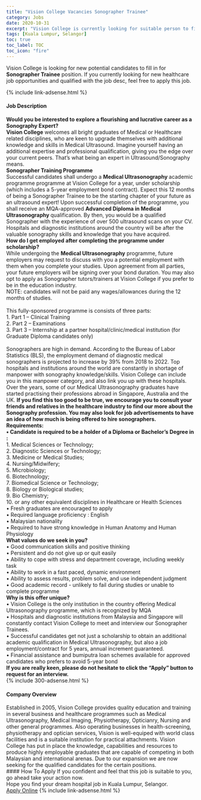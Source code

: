 ```yaml
---
title: "Vision College Vacancies Sonographer Trainee" 
category: Jobs 
date: 2020-10-31 
excerpt: "Vision College is currently looking for suitable person to fill in the Sonographer Trainee which positioned at Kuala Lumpur, Selangor" 
tags: [Kuala Lumpur, Selangor] 
toc: true 
toc_label: TOC 
toc_icon: "fire" 
--- 
```


<p>Vision College is looking for new potential candidates to fill in for <b>Sonographer Trainee</b> position. If you currently looking for new healthcare job opportunities and qualified with the job desc, feel free to apply this job.
</p>{% include link-adsense.html %} 
<div><div><h4>Job Description</h4></div><div><div><span><div><div><strong>Would you be interested to explore a flourishing and lucrative career as a Sonography Expert?</strong><br><strong>Vision College</strong> welcomes all bright graduates of Medical or Healthcare related disciplines, who are keen to upgrade themselves with additional knowledge and skills in Medical Ultrasound. Imagine yourself having an additional expertise and professional qualification, giving you the edge over your current peers. That&#8217;s what being an expert in Ultrasound/Sonography means.<div><strong>Sonographer Training Programme</strong><br>Successful candidates shall undergo a&#160;<strong>Medical Ultrasonography&#160;</strong>academic programme programme at Vision College for a year, under scholarship (which includes a 5-year employment bond contract). Expect this 12 months of being a Sonographer Trainee to be the starting chapter of your future as an ultrasound expert! Upon successful completion of the programme, you shall receive an MQA-approved&#160;<strong>Advanced Diploma in Medical Ultrasonography&#160;</strong>qualification.&#160;By then, you would be a qualified Sonographer with the experience of over 500 ultrasound scans on your CV. Hospitals and diagnostic institutions around the country will be after the valuable sonography skills and knowledge that you have acquired.&#160;</div><div><strong>How do I get employed after completing the programme under scholarship?</strong><br>While undergoing the <strong>Medical Ultrasonography</strong> programme, future employers may request to discuss with you a potential employment with them when you complete your studies. Upon agreement from all parties, your future employers will be signing over your bond duration. You may also opt to apply as Sonographer tutors/trainers at Vision College if you prefer to be in the education industry.<br>NOTE: candidates will not be paid any wages/allowances during the 12 months of studies.&#160;</div><div><br>This fully-sponsored programme is consists of three parts:</div><div>1. Part 1 &#8211; Clinical Training<br>2. Part 2 &#8211; Examinations&#160;</div><div>3. Part 3 &#8211; Internship at a partner hospital/clinic/medical institution (for Graduate Diploma candidates only)<br>&#160;</div><div>Sonographers are high in demand. According to the Bureau of Labor Statistics (BLS), the employment demand of diagnostic medical sonographers is projected to increase by 39% from 2018 to 2022. Top hospitals and institutions around the world are constantly in shortage of manpower with sonography knowledge/skills. Vision College can include you in this manpower category, and also link you up with these hospitals. Over the years, some of our Medical Ultrasonography graduates have started practising their professions abroad in Singapore, Australia and the UK.&#160;<strong>If you find this too good to be true, we encourage you to consult your friends and relatives in the healthcare industry to find our more about the Sonography profession. You may also look for job advertisements to have an idea of how much is being offered to hire sonographers.&#160;</strong></div><div><strong>Requirements:<br>&#8226; Candidate is required to be a holder of a Diploma or Bachelor&#8217;s Degree in :</strong><br>1. Medical Sciences or Technology;<br>2. Diagnostic Sciences or Technology;<br>3. Medicine or Medical Studies;<br>4. Nursing/Midwifery;<br>5.&#160;Microbiology;<br>6. Biotechnology;<br>7. Biomedical Science or Technology;<br>8. Biology or Biological studies;<br>9. Bio Chemistry;<br>10. or any other equivalent disciplines in Healthcare or Health Sciences&#160;<br>&#8226; Fresh graduates are encouraged to apply<br>&#8226; Required language proficiency : English</div><div>&#8226; Malaysian nationality<br>&#8226; Required to have strong knowledge in Human Anatomy and Human Physiology</div><div><strong>What values do we seek in you?</strong><br>&#8226; Good communication skills and positive thinking<br>&#8226; Persistent and do not give up or quit easily<br>&#8226; Ability to cope with stress and department coverage, including weekly task<br>&#8226; Ability to work in a fast paced, dynamic environment<br>&#8226; Ability to assess results, problem solve, and use independent judgment</div><div>&#8226; Good academic record - unlikely to fail during studies or unable to complete programme</div><div><strong>Why is this offer unique?</strong></div><div>&#8226; Vision College is the only institution in the country offering Medical Ultrasonography programme, which is recognized by MQA&#160;</div><div>&#8226; Hospitals and diagnostic institutions from Malaysia and Singapore will constantly contact Vision College to meet and interview our Sonographer Trainees.&#160;</div><div>&#8226; Successful candidates get not just a scholarship to obtain an additional academic qualification in Medical Ultrasonography, but also a job employment/contract for 5 years, annual increment guaranteed.</div><div>&#8226; Financial assistance and bumiputra loan schemes available for approved candidates who prefers to avoid 5-year bond&#160;</div><div><strong>If you are really keen, please do not hesitate to click the &#8220;Apply&#8221; button to request for an interview.</strong></div></div></div></span></div></div></div> 
{% include 300-adsense.html %} 
<div><div><h4>Company Overview</h4></div><div><div><span><div><div>
	Established in 2005, Vision College provides quality education and training in several business and healthcare programmes such as Medical Ultrasonography, Medical Imaging, Physiotherapy, Opticianry, Nursing and other general programmes. Also operating businesses in health-screening, physiotherapy and optician services, Vision is well-equiped with world class facilities and is a suitable institution for practical attachments. Vision College has put in place the knowledge, capabilities and resources to produce highly employable graduates that are capable of competing in both Malaysian and international arenas. Due to our expansion we are now seeking for the qualified candidates for the certain positions.</div></div></span></div></div></div> 
#### How To Apply 
If you confident and feel that this job is suitable to you, go ahead take your action now. <br/> 
Hope you find your dream hospital job in Kuala Lumpur, Selangor. <br/> 
<a href="https://www.jobstreet.com.my/en/job/sonographer-trainee-4414457?jobId=jobstreet-my-job-4414457&sectionRank=1&token=0~f19ed627-9ef3-4d71-89d0-01e7ae1bc6be&fr=SRP%20View%20In%20New%20Ta" class="btn btn--warning" target="_blank" rel="nofollow noopenner">Apply Online</a> 
{% include link-adsense.html %} 